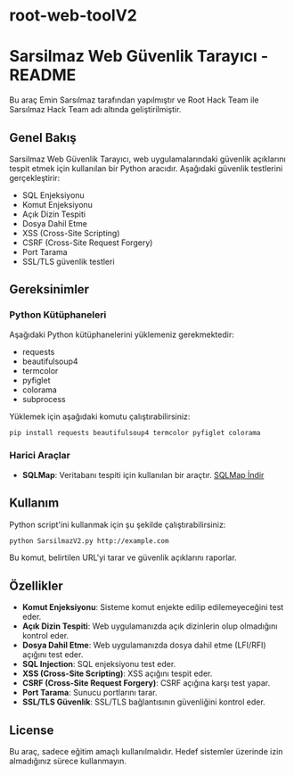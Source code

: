 # root-web-toolV2

# Sarsilmaz Web Güvenlik Tarayıcı - README

Bu araç Emin Sarsılmaz tarafından yapılmıştır ve Root Hack Team ile Sarsılmaz Hack Team adı altında geliştirilmiştir.

## Genel Bakış
Sarsilmaz Web Güvenlik Tarayıcı, web uygulamalarındaki güvenlik açıklarını tespit etmek için kullanılan bir Python aracıdır.
Aşağıdaki güvenlik testlerini gerçekleştirir:
- SQL Enjeksiyonu
- Komut Enjeksiyonu
- Açık Dizin Tespiti
- Dosya Dahil Etme
- XSS (Cross-Site Scripting)
- CSRF (Cross-Site Request Forgery)
- Port Tarama
- SSL/TLS güvenlik testleri

## Gereksinimler

### Python Kütüphaneleri
Aşağıdaki Python kütüphanelerini yüklemeniz gerekmektedir:
- requests
- beautifulsoup4
- termcolor
- pyfiglet
- colorama
- subprocess

Yüklemek için aşağıdaki komutu çalıştırabilirsiniz:

```bash
pip install requests beautifulsoup4 termcolor pyfiglet colorama
```

### Harici Araçlar
- **SQLMap**: Veritabanı tespiti için kullanılan bir araçtır. [SQLMap İndir](https://github.com/sqlmapproject/sqlmap)

## Kullanım
Python script'ini kullanmak için şu şekilde çalıştırabilirsiniz:

```bash
python SarsilmazV2.py http://example.com
```

Bu komut, belirtilen URL'yi tarar ve güvenlik açıklarını raporlar.

## Özellikler
- **Komut Enjeksiyonu**: Sisteme komut enjekte edilip edilemeyeceğini test eder.
- **Açık Dizin Tespiti**: Web uygulamanızda açık dizinlerin olup olmadığını kontrol eder.
- **Dosya Dahil Etme**: Web uygulamanızda dosya dahil etme (LFI/RFI) açığını test eder.
- **SQL Injection**: SQL enjeksiyonu test eder.
- **XSS (Cross-Site Scripting)**: XSS açığını tespit eder.
- **CSRF (Cross-Site Request Forgery)**: CSRF açığına karşı test yapar.
- **Port Tarama**: Sunucu portlarını tarar.
- **SSL/TLS Güvenlik**: SSL/TLS bağlantısının güvenliğini kontrol eder.

## License
Bu araç, sadece eğitim amaçlı kullanılmalıdır. Hedef sistemler üzerinde izin almadığınız sürece kullanmayın.
